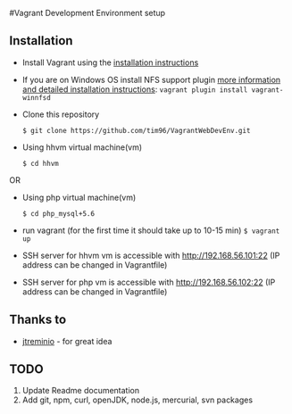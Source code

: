 #Vagrant Development Environment setup


## Installation

* Install Vagrant using the [installation instructions](http://docs.vagrantup.com/v2/installation/index.html)

* If you are on Windows OS install NFS support plugin [more information and detailed installation instructions](https://github.com/GM-Alex/vagrant-winnfsd):
    ```vagrant plugin install vagrant-winnfsd```

* Clone this repository

    ```$ git clone https://github.com/tim96/VagrantWebDevEnv.git```
    
* Using hhvm virtual machine(vm)

   ```$ cd hhvm```

OR

* Using php virtual machine(vm)

   ```$ cd php_mysql+5.6```

* run vagrant (for the first time it should take up to 10-15 min)
    ```$ vagrant up```

* SSH server for hhvm vm is accessible with http://192.168.56.101:22 (IP address can be changed in Vagrantfile)
* SSH server for php vm is accessible with http://192.168.56.102:22 (IP address can be changed in Vagrantfile)

## Thanks to

* [jtreminio](https://github.com/puphpet/puphpet) - for great idea

## TODO
1. Update Readme documentation
2. Add git, npm, curl, openJDK, node.js, mercurial, svn packages